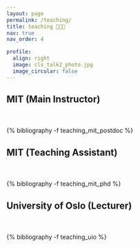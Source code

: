 ```yaml
---
layout: page
permalink: /teaching/
title: teaching 🧑🏻‍🏫 
nav: true
nav_order: 4

profile:
  align: right
  image: cls_talk2_photo.jpg
  image_circular: false
---
```


<div class="publications">
<h2 class="year">MIT (Main Instructor)</h2><br><br>
{% bibliography -f teaching_mit_postdoc %}

<h2 class="year">MIT (Teaching Assistant)</h2><br><br>
{% bibliography -f teaching_mit_phd %}



<h2 class="year">University of Oslo (Lecturer)</h2><br><br>
{% bibliography -f teaching_uio %}